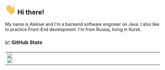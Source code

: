 ## <img src="https://raw.githubusercontent.com/PixelAlex/PixelAlex/master/wave.gif" width="35px"> Hi there! 

My name is Aleksei and I'm a backend software engineer on Java. I also like to practice Front-End development. I'm from Russia, living in Kursk.


### 📈 GitHub Stats

  <table>
<p align="center">
  
<td>
  <img width="550px" align="left" src="https://github-readme-stats.vercel.app/api?username=PixelAlex&hide_border=true&count_private=false&hide_title=true&show_icons=true&theme=dark&icon_color=5194f0&bg_color=0d1117" />
      <img width="550px" src="https://github-readme-stats.vercel.app/api/top-langs/?username=PixelAlex&hide=CMake, Makefile&hide_border=true&hide_title=true&theme=dark&icon_color=5194f0&bg_color=0d1117" />
</td>
</p>

</table>

<br />



